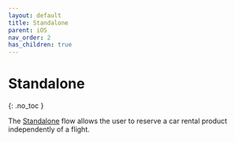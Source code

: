 ```yaml
---
layout: default
title: Standalone
parent: iOS
nav_order: 2
has_children: true
---
```


# Standalone

{: .no_toc }

The <a href="/docs/style-guide/user-flow#standalone-flow">Standalone</a> flow allows the user to reserve a car rental product independently of a flight.


